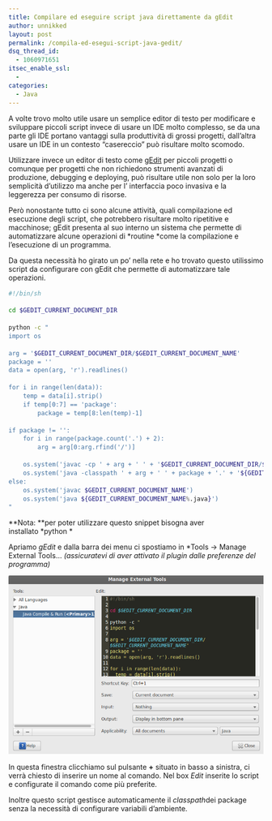 ```yaml
---
title: Compilare ed eseguire script java direttamente da gEdit
author: unnikked
layout: post
permalink: /compila-ed-esegui-script-java-gedit/
dsq_thread_id:
  - 1060971651
itsec_enable_ssl:
  - 
categories:
  - Java
---
```


A volte trovo molto utile usare un semplice editor di testo per modificare e sviluppare piccoli script invece di usare un IDE molto complesso, se da una parte gli IDE portano vantaggi sulla produttività di grossi progetti, dall&#8217;altra usare un IDE in un contesto &#8220;casereccio&#8221; può risultare molto scomodo.

Utilizzare invece un editor di testo come <a href="http://unnikked.tk/aggiornare-gedit-linux-min/" target="_blank">gEdit</a> per piccoli progetti o comunque per progetti che non richiedono strumenti avanzati di produzione, debugging e deploying, può risultare utile non solo per la loro semplicità d&#8217;utilizzo ma anche per l&#8217; interfaccia poco invasiva e la leggerezza per consumo di risorse.

Però nonostante tutto ci sono alcune attività, quali compilazione ed esecuzione degli script, che potrebbero risultare molto ripetitive e macchinose; gEdit presenta al suo interno un sistema che permette di automatizzare alcune operazioni di *routine *come la compilazione e l&#8217;esecuzione di un programma.

Da questa necessità ho girato un po&#8217; nella rete e ho trovato questo utilissimo script da configurare con gEdit che permette di automatizzare tale operazioni.

```bash
#!/bin/sh

cd $GEDIT_CURRENT_DOCUMENT_DIR

python -c "
import os

arg = '$GEDIT_CURRENT_DOCUMENT_DIR/$GEDIT_CURRENT_DOCUMENT_NAME'
package = ''
data = open(arg, 'r').readlines()

for i in range(len(data)):
	temp = data[i].strip()
	if temp[0:7] == 'package':
		package = temp[8:len(temp)-1]

if package != '':
	for i in range(package.count('.') + 2):
		arg = arg[0:arg.rfind('/')]

	os.system('javac -cp ' + arg + ' ' + '$GEDIT_CURRENT_DOCUMENT_DIR/$GEDIT_CURRENT_DOCUMENT_NAME')
	os.system('java -classpath ' + arg + ' ' + package + '.' + '${GEDIT_CURRENT_DOCUMENT_NAME%.java}')
else:
	os.system('javac $GEDIT_CURRENT_DOCUMENT_NAME')
	os.system('java ${GEDIT_CURRENT_DOCUMENT_NAME%.java}')
"
```

**Nota: **per poter utilizzare questo snippet bisogna aver installato *python *

Apriamo *gEdit* e dalla barra dei menu ci spostiamo in *Tools -> Manage External Tools&#8230; *(assicuratevi di aver attivato il plugin dalle preferenze del programma)*  

![External Tools][1]

In questa finestra clicchiamo sul pulsante **+** situato in basso a sinistra, ci verrà chiesto di inserire un nome al comando. Nel box *Edit* inserite lo script e configurate il comando come più preferite.

Inoltre questo script gestisce automaticamente il *classpath*dei package senza la necessità di configurare variabili d&#8217;ambiente.


 [1]: /wp-content/uploads/2013/02/gedit_externalTools.png